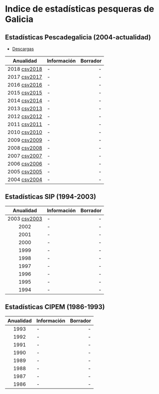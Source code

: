 Indice de estadísticas pesqueras de Galicia
======


Estadísticas Pescadegalicia (2004-actualidad)
--------

* [Descargas](http://www.pescadegalicia.gal/gl/descargas) 

| Anualidad | Información | Borrador |
| :-------: | :---------- | -------: |
|2018 [csv2018](http://www.pescadegalicia.gal/descargas/pescafresca/pescafresca2018.csv)| - | - |
| 2017 [csv2017](https://www.pescadegalicia.gal/descargas/pescafresca/pescafresca2017.csv) | - | - |
| 2016 [csv2016](http://www.pescadegalicia.gal/descargas/pescafresca/pescafresca2016.csv) | - | - |
| 2015 [csv2015](http://www.pescadegalicia.gal/descargas/pescafresca/pescafresca2015.csv) | - | - |
| 2014 [csv2014](http://www.pescadegalicia.gal/descargas/pescafresca/pescafresca2014.csv) | - | - |
| 2013 [csv2013](http://www.pescadegalicia.gal/descargas/pescafresca/pescafresca2013.csv) | - | - |
| 2012 [csv2012](http://www.pescadegalicia.gal/descargas/pescafresca/pescafresca2012.csv) | - | - |
| 2011 [csv2011](http://www.pescadegalicia.gal/descargas/pescafresca/pescafresca2011.csv) | - | - |
| 2010 [csv2010](http://www.pescadegalicia.gal/descargas/pescafresca/pescafresca2010.csv) | - | - |
| 2009 [csv2009](http://www.pescadegalicia.gal/descargas/pescafresca/pescafresca2009.csv) | - | - |
| 2008 [csv2008](http://www.pescadegalicia.gal/descargas/pescafresca/pescafresca2008.csv) | - | - |
| 2007 [csv2007](http://www.pescadegalicia.gal/descargas/pescafresca/pescafresca2007.csv) | - | - |
| 2006 [csv2006](http://www.pescadegalicia.gal/descargas/pescafresca/pescafresca2006.csv) | - | - |
| 2005 [csv2005](http://www.pescadegalicia.gal/descargas/pescafresca/pescafresca2005.csv) | - | - |
| 2004 [csv2004](http://www.pescadegalicia.gal/descargas/pescafresca/pescafresca2004.csv) | - | - |

Estadísticas SIP (1994-2003)
------

| Anualidad | Información | Borrador |
| :-------: | :---------- | -------: |
| 2003 [csv2003](http://www.pescadegalicia.gal/descargas/pescafresca/pescafresca2003.csv) | - | - |
| 2002 | - | - |
| 2001 | - | - |
| 2000 | - | - |
| 1999 | - | - |
| 1998 | - | - |
| 1997 | - | - |
| 1996 | - | - |
| 1995 | - | - |
| 1994 | - | - |

Estadísticas CIPEM (1986-1993)
-----

| Anualidad | Información | Borrador |
| :-------: | :---------- | -------: |
| 1993 | - | - |
| 1992 | - | - |
| 1991 | - | - |
| 1990 | - | - |
| 1989 | - | - |
| 1988 | - | - |
| 1987 | - | - |
| 1986 | - | - |

